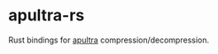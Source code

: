 # apultra-rs
Rust bindings for [apultra](https://github.com/emmanuel-marty/apultra) compression/decompression.
